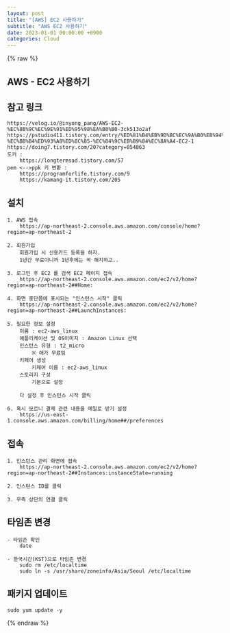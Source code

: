```yaml
---
layout: post
title: "[AWS] EC2 사용하기"
subtitle: "AWS EC2 사용하기"
date: 2023-01-01 00:00:00 +0900
categories: Cloud
---
```

{% raw %}
## AWS - EC2 사용하기  
  
## 참고 링크  
	https://velog.io/@inyong_pang/AWS-EC2-%EC%8B%9C%EC%9E%91%ED%95%98%EA%B8%B0-3ck513o2af  
	https://pstudio411.tistory.com/entry/%ED%81%B4%EB%9D%BC%EC%9A%B0%EB%94%A9-%EC%BB%B4%ED%93%A8%ED%8C%85-%EC%84%9C%EB%B9%84%EC%8A%A4-EC2-1  
	https://doing7.tistory.com/20?category=854863  
	도커 :  
		https://longtermsad.tistory.com/57  
	pem <-->ppk 키 변환 :  
		https://programforlife.tistory.com/9  
		https://kamang-it.tistory.com/205  
  
## 설치  
	1. AWS 접속  
		https://ap-northeast-2.console.aws.amazon.com/console/home?region=ap-northeast-2  
  
	2. 회원가입  
		회원가입 시 신용카드 등록을 하자.  
		1년간 무료이니까 1년후에는 꼭 해지하고..  
  
	3. 로그인 후 EC2 를 검색 EC2 페이지 접속  
		https://ap-northeast-2.console.aws.amazon.com/ec2/v2/home?region=ap-northeast-2##Home:  
  
	4. 화면 중단쯤에 표시되는 "인스턴스 시작" 클릭  
		https://ap-northeast-2.console.aws.amazon.com/ec2/v2/home?region=ap-northeast-2##LaunchInstances:  
  
	5. 필요한 정보 설정  
		이름 : ec2-aws_linux  
		애플리케이션 및 OS이미지 : Amazon Linux 선택  
		인스턴스 유형 : t2_micro  
			※ 애가 무료임  
		키페어 생성  
			키페어 이름 : ec2-aws_linux  
		스토리지 구성  
			기본으로 설정  
  
		다 설정 후 인스턴스 시작 클릭  
  
	6. 혹시 모르니 결제 관련 내용을 메일로 받기 설정  
		https://us-east-1.console.aws.amazon.com/billing/home##/preferences  
  
## 접속  
  
	1. 인스턴스 관리 화면에 접속  
		https://ap-northeast-2.console.aws.amazon.com/ec2/v2/home?region=ap-northeast-2##Instances:instanceState=running  
  
	2. 인스턴스 ID를 클릭  
  
	3. 우측 상단의 연결 클릭  
  
## 타임존 변경  
  
	- 타임존 확인  
		date  
  
	- 한국시간(KST)으로 타임존 변경  
		sudo rm /etc/localtime  
		sudo ln -s /usr/share/zoneinfo/Asia/Seoul /etc/localtime  
  
## 패키지 업데이트  
	sudo yum update -y  

{% endraw %}

